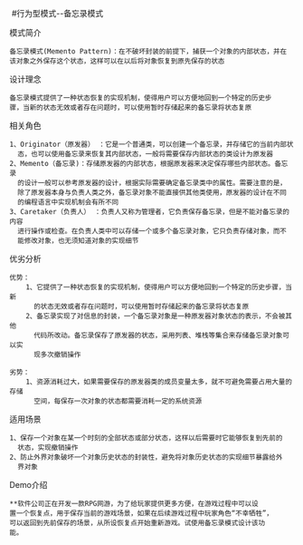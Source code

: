 
  #行为型模式--备忘录模式
 
   模式简介
   
    备忘录模式(Memento Pattern)：在不破坏封装的前提下，捕获一个对象的内部状态，并在
    该对象之外保存这个状态，这样可以在以后将对象恢复到原先保存的状态
    
   设计理念
   
    备忘录模式提供了一种状态恢复的实现机制，使得用户可以方便地回到一个特定的历史步
    骤，当新的状态无效或者存在问题时，可以使用暂时存储起来的备忘录将状态复原
    
   相关角色
   
    1、Originator（原发器） ：它是一个普通类，可以创建一个备忘录，并存储它的当前内部状
      态，也可以使用备忘录来恢复其内部状态，一般将需要保存内部状态的类设计为原发器
    2、Memento（备忘录)：存储原发器的内部状态，根据原发器来决定保存哪些内部状态。备忘录
      的设计一般可以参考原发器的设计，根据实际需要确定备忘录类中的属性。需要注意的是，
      除了原发器本身与负责人类之外，备忘录对象不能直接供其他类使用，原发器的设计在不同
      的编程语言中实现机制会有所不同
    3、Caretaker（负责人） ：负责人又称为管理者，它负责保存备忘录，但是不能对备忘录的内容
      进行操作或检查。在负责人类中可以存储一个或多个备忘录对象，它只负责存储对象，而不
      能修改对象，也无须知道对象的实现细节
    
   优劣分析
   
    优势：
        1、它提供了一种状态恢复的实现机制，使得用户可以方便地回到一个特定的历史步骤，当新
          的状态无效或者存在问题时，可以使用暂时存储起来的备忘录将状态复原
        2、备忘录实现了对信息的封装，一个备忘录对象是一种原发器对象状态的表示，不会被其他
          代码所改动。备忘录保存了原发器的状态，采用列表、堆栈等集合来存储备忘录对象可以实
          现多次撤销操作

    劣势：
        1、资源消耗过大，如果需要保存的原发器类的成员变量太多，就不可避免需要占用大量的存储
          空间，每保存一次对象的状态都需要消耗一定的系统资源
    
   适用场景
   
    1、保存一个对象在某一个时刻的全部状态或部分状态，这样以后需要时它能够恢复到先前的
      状态，实现撤销操作
    2、防止外界对象破坏一个对象历史状态的封装性，避免将对象历史状态的实现细节暴露给外
      界对象
   
   Demo介绍
   
    **软件公司正在开发一款RPG网游，为了给玩家提供更多方便，在游戏过程中可以设
    置一个恢复点，用于保存当前的游戏场景，如果在后续游戏过程中玩家角色“不幸牺牲”，
    可以返回到先前保存的场景，从所设恢复点开始重新游戏。试使用备忘录模式设计该功
    能。
    
   
   

   

